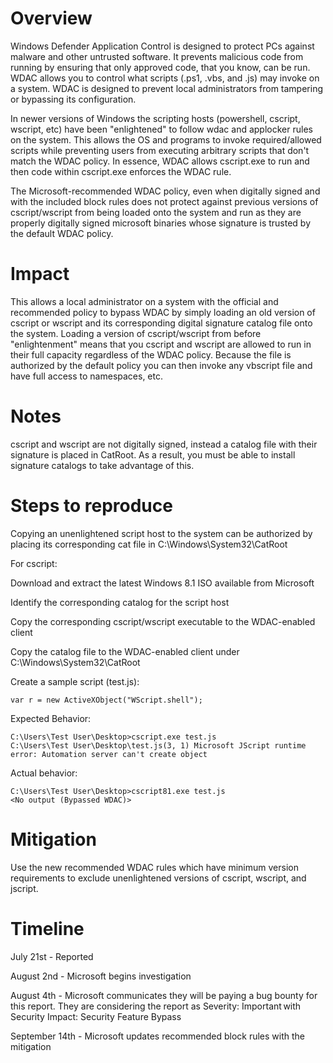 # Overview

Windows Defender Application Control is designed to protect PCs against malware and other untrusted software. It prevents malicious code from running by ensuring that only approved code, that you know, can be run. WDAC allows you to control what scripts (.ps1, .vbs, and .js) may invoke on a system. WDAC is designed to prevent local administrators from tampering or bypassing its configuration.

In newer versions of Windows the scripting hosts (powershell, cscript, wscript, etc) have been "enlightened" to follow wdac and applocker rules on the system. This allows the OS and programs to invoke required/allowed scripts while preventing users from executing arbitrary scripts that don't match the WDAC policy. In essence, WDAC allows cscript.exe to run and then code within cscript.exe enforces the WDAC rule.

The Microsoft-recommended WDAC policy, even when digitally signed and with the included block rules does not protect against previous versions of cscript/wscript from being loaded onto the system and run as they are properly digitally signed microsoft binaries whose signature is trusted by the default WDAC policy.

# Impact

This allows a local administrator on a system with the official and recommended policy to bypass WDAC by simply loading an old version of cscript or wscript and its corresponding digital signature catalog file onto the system. Loading a version of cscript/wscript from before "enlightenment" means that you cscript and wscript are allowed to run in their full capacity regardless of the WDAC policy. Because the file is authorized by the default policy you can then invoke any vbscript file and have full access to namespaces, etc.

# Notes

cscript and wscript are not digitally signed, instead a catalog file with their signature is placed in CatRoot. As a result, you must be able to install signature catalogs to take advantage of this.

# Steps to reproduce

Copying an unenlightened script host to the system can be authorized by placing its corresponding cat file in C:\Windows\System32\CatRoot

For cscript:

Download and extract the latest Windows 8.1 ISO available from Microsoft

Identify the corresponding catalog for the script host

Copy the corresponding cscript/wscript executable to the WDAC-enabled client

Copy the catalog file to the WDAC-enabled client under C:\Windows\System32\CatRoot

Create a sample script (test.js):
```
var r = new ActiveXObject("WScript.shell");
```

Expected Behavior:

```
C:\Users\Test User\Desktop>cscript.exe test.js
C:\Users\Test User\Desktop\test.js(3, 1) Microsoft JScript runtime error: Automation server can't create object
```

Actual behavior:
```
C:\Users\Test User\Desktop>cscript81.exe test.js
<No output (Bypassed WDAC)>
```

# Mitigation

Use the new recommended WDAC rules which have minimum version requirements to exclude unenlightened versions of cscript, wscript, and jscript.

# Timeline

July 21st - Reported

August 2nd - Microsoft begins investigation

August 4th - Microsoft communicates they will be paying a bug bounty for this report. They are considering the report as Severity: Important with Security Impact: Security Feature Bypass 

September 14th - Microsoft updates recommended block rules with the mitigation